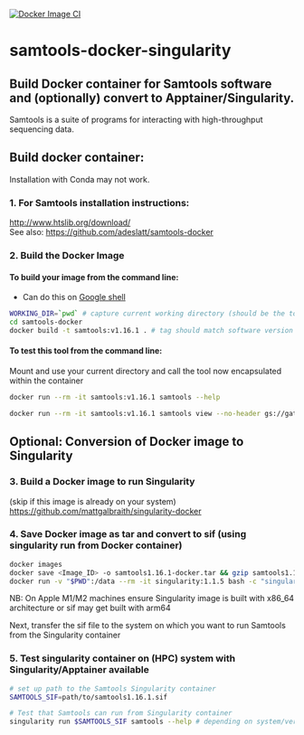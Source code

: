 [![Docker Image CI](https://github.com/mattgalbraith/samtools-docker-singularity/actions/workflows/docker-image.yml/badge.svg)](https://github.com/mattgalbraith/samtools-docker-singularity/actions/workflows/docker-image.yml)
# samtools-docker-singularity
## Build Docker container for Samtools software and (optionally) convert to Apptainer/Singularity.  
Samtools is a suite of programs for interacting with high-throughput sequencing data.  

## Build docker container:  

Installation with Conda may not work.
### 1. For Samtools installation instructions:  
http://www.htslib.org/download/  
See also:
https://github.com/adeslatt/samtools-docker

### 2. Build the Docker Image

#### To build your image from the command line:
* Can do this on [Google shell](https://shell.cloud.google.com)

```bash
WORKING_DIR=`pwd` # capture current working directory (should be the top-level samtools-docker-singularity directory)
cd samtools-docker
docker build -t samtools:v1.16.1 . # tag should match software version
```

#### To test this tool from the command line:
Mount and use your current directory and call the tool now encapsulated within the container
```bash
docker run --rm -it samtools:v1.16.1 samtools --help

docker run --rm -it samtools:v1.16.1 samtools view --no-header gs://gatk-test-data/wgs_bam/NA12878_20k_hg38/NA12878.bam | wc -l # should be 61614 lines
```

## Optional: Conversion of Docker image to Singularity  

### 3. Build a Docker image to run Singularity  
(skip if this image is already on your system)  
https://github.com/mattgalbraith/singularity-docker

### 4. Save Docker image as tar and convert to sif (using singularity run from Docker container)  
``` bash
docker images
docker save <Image_ID> -o samtools1.16.1-docker.tar && gzip samtools1.16.1-docker.tar # = IMAGE_ID of samtools image
docker run -v "$PWD":/data --rm -it singularity:1.1.5 bash -c "singularity build /data/samtools1.16.1.sif docker-archive:///data/samtools1.16.1-docker.tar.gz"
```
NB: On Apple M1/M2 machines ensure Singularity image is built with x86_64 architecture or sif may get built with arm64  

Next, transfer the sif file to the system on which you want to run Samtools from the Singularity container  

### 5. Test singularity container on (HPC) system with Singularity/Apptainer available
```bash
# set up path to the Samtools Singularity container
SAMTOOLS_SIF=path/to/samtools1.16.1.sif

# Test that Samtools can run from Singularity container
singularity run $SAMTOOLS_SIF samtools --help # depending on system/version, singularity is now called apptainer
```

